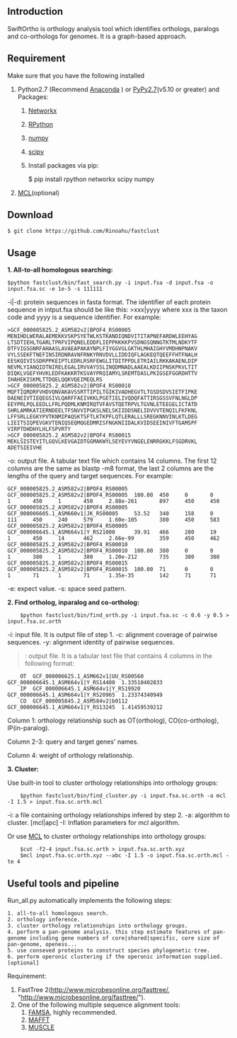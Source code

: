 ## Introduction

SwiftOrtho is orthology analysis tool which identifies orthologs, paralogs and co-orthologs for genomes. It is a graph-based approach.

<!--First, it calls its own fast homologous protein searching tool to do a all-to-all homologous searching. Then, [orthomcl algorithm](https://docs.google.com/document/d/1RB-SqCjBmcpNq-YbOYdFxotHGuU7RK_wqxqDAMjyP_w/pub "https://docs.google.com/document/d/1RB-SqCjBmcpNq-YbOYdFxotHGuU7RK_wqxqDAMjyP_w/pub") is used to identify ortholog, inparalog and co-ortholog protein paris. Finally, [MCL](https://micans.org/mcl "https://micans.org/mcl") is used to group all the protein paris.-->

## Requirement

Make sure that you have the following installed

1. Python2.7 (Recommend [Anaconda](https://www.continuum.io/downloads#linux "https://www.continuum.io/downloads#linux" ) ) or [PyPy2.7](http://pypy.org/download.html "http://pypy.org/download.html")(v5.10 or greater) and Packages:
    1. [Networkx](https://networkx.github.io/ "https://networkx.github.io/")
    2. [RPython](https://pypi.python.org/pypi/rpython/0.1.4 "https://pypi.python.org/pypi/rpython/0.1.4")
    3. [numpy](http://www.numpy.org/ "http://www.numpy.org/")
    4. [scipy](https://www.scipy.org/ "https://www.scipy.org/")
    5. Install packages via pip:

        $ pip install rpython networkx scipy numpy

2. [MCL](https://micans.org/mcl "https://micans.org/mcl")(optional)


## Download

    $ git clone https://github.com/Rinoahu/fastclust

## Usage



**1. All-to-all homologous searching:**

    $python fastclust/bin/fast_search.py -i input.fsa -d input.fsa -o input.fsa.sc -e 1e-5 -s 111111

-i|-d: protein sequences in fasta format. The identifier of each protein sequence in intput.fsa should be like this: >xxx|yyyy where xxx is the taxon code and yyyy is a sequence identifier. For example:

    >GCF_000005825.2_ASM582v2|BPOF4_RS00005
    MENIHDLWERALAEMEKKVSKPSYETWLKSTKANDIQNDVITITAPNEFARDWLEEHYAG
    LTSDTIEHLTGARLTPRFVIPQNELEDDFLIEPPKKKKPVSDNGSQNNGTKTMLNDKYTF
    DTFVIGSGNRFAHAASLAVAEAPAKAYNPLFIYGGVGLGKTHLMHAIGHYVMDHNPNAKV
    VYLSSEKFTNEFINSIRDNRAVNFRNKYRNVDVLLIDDIQFLAGKEQTQEEFFHTFNALH
    EESKQIVISSDRPPKEIPTLEDRLRSRFEWGLITDITPPDLETRIAILRKKAKAENLDIP
    NEVMLYIANQIDTNIRELEGALIRVVAYSSLINQDMNADLAAEALKDIIPNSKPKVLTIT
    DIQKLVGEFYHVKLEDFKAKKRTKSVAYPRQIAMYLSREMTDASLPKIGSEFGGRDHTTV
    IHAHEKISKMLTTDQELQQKVQEIMEQLRS
    >GCF_000005825.2_ASM582v2|BPOF4_RS00010
    MQFTIQRDRFVHDVQNVAKAVSSRTTIPILTGIKIVADHEGVTLTGSDSDVSIETFIPKE
    DAENEIVTIEQEGSIVLQARFFAEIVKKLPGETIELIVQDQFATTIRSGSSVFNLNGLDP
    EEYPRLPQLEEDLLFRLPQDMLKNMIRQTVFAVSTQETRPVLTGVNLETEEGELICTATD
    SHRLAMRKATIERNDEELTFSNVVIPGKSLNELSKIIDDSNELIDVVVTENQILFKFKNL
    LFFSRLLEGKYPVTKNMIPAQSKTSFTLKTKPFLQTLERALLLSREGKNNVINLKTLDEG
    LIEITSIQPEVGKVTENIQSEQMQGEDMRISFNGKNIIDALKVIDSEEINIVFTGAMSPF
    VIRPTDHDHYLHLFSPVRTY
    >GCF_000005825.2_ASM582v2|BPOF4_RS00015
    MEKLSISTEYITLGQVLKEVGAIDTGGMAKWYLSEYEVYVNGELENRRGKKLFSGDRVKL
    ADETSIEIVHE


-o: output file. A tabular text file which contains 14 columns. The first 12 columns are the same as blastp -m8 format, the last 2 columns are the lengths of the query and target sequences.  For example:

    GCF_000005825.2_ASM582v2|BPOF4_RS00005  GCF_000005825.2_ASM582v2|BPOF4_RS00005  100.00  450     0       0       1       450     1       450     2.88e-261       897     450     450
    GCF_000005825.2_ASM582v2|BPOF4_RS00005  GCF_000006605.1_ASM660v1|JK_RS00005     53.52   340     158     0       111     450     240     579     1.60e-105       380     450     583
    GCF_000005825.2_ASM582v2|BPOF4_RS00005  GCF_000006645.1_ASM664v1|Y_RS21000      39.91   466     280     19      1       450     14      462     2.66e-99        359     450     462
    GCF_000005825.2_ASM582v2|BPOF4_RS00010  GCF_000005825.2_ASM582v2|BPOF4_RS00010  100.00  380     0       0       1       380     1       380     1.20e-212       735     380     380
    GCF_000005825.2_ASM582v2|BPOF4_RS00015  GCF_000005825.2_ASM582v2|BPOF4_RS00015  100.00  71      0       0       1       71      1       71      1.35e-35        142     71      71
-e: expect value.
-s: space seed pattern.


**2. Find ortholog, inparalog and co-ortholog:**

        $python fastclust/bin/find_orth.py -i input.fsa.sc -c 0.6 -y 0.5 > input.fsa.sc.orth

-i: input file. It is output file of step 1.
-c: alignment coverage of pairwise sequences. 
-y: alignment identity of pairwise sequences.
 >: output file. It is a tabular text file that contains 4 columns in the following format:

        OT  GCF_000006625.1_ASM662v1|UU_RS00560 GCF_000006645.1_ASM664v1|Y_RS14400  1.33510402833
        IP  GCF_000006645.1_ASM664v1|Y_RS19920  GCF_000006645.1_ASM664v1|Y_RS20965  1.23374340949
        CO  GCF_000005845.2_ASM584v2|b0112  GCF_000006645.1_ASM664v1|Y_RS13245  1.41459539212

  Column 1: orthology relationship such as OT(ortholog), CO(co-ortholog), IP(in-paralog).

Column 2-3: query and target genes' names.

  Column 4: weight of orthology relationship.




**3. Cluster:**

Use  built-in tool to cluster orthology relationships into orthology groups:

        $python fastclust/bin/find_cluster.py -i input.fsa.sc.orth -a mcl -I 1.5 > input.fsa.sc.orth.mcl

-i: a file containing orthology relationships infered by step 2. 
-a: algorithm to cluster. [mcl|apc]
-I: Inflation parameters for mcl algorithm. 

Or use [MCL](https://micans.org/mcl "https://micans.org/mcl") to cluster orthology relationships into orthology groups:

        $cut -f2-4 input.fsa.sc.orth > input.fsa.sc.orth.xyz
        $mcl input.fsa.sc.orth.xyz --abc -I 1.5 -o input.fsa.sc.orth.mcl -te 4


## Useful tools and pipeline

Run_all.py automatically implements the following steps:

    1. all-to-all homologous search.
    2. orthology inference.
    3. cluster orthology relationships into orthology groups.
    4. perform a pan-genome analysis. this step estimate features of pan-genome including gene numbers of core|shared|specific, core size of pan-genome, openess...
    5. use conseved proteins to construct species phylogenetic tree.
    6. perform operonic clustering if the operonic information supplied.[optional]


Requirement:
1. FastTree 2(http://www.microbesonline.org/fasttree/, "http://www.microbesonline.org/fasttree/").
2. One of the following multiple sequence alignment tools:
    1. [FAMSA](https://github.com/refresh-bio/FAMSA, "https://github.com/refresh-bio/FAMSA"), highly recommended.
    2. [MAFFT](https://mafft.cbrc.jp/alignment/software/, "https://mafft.cbrc.jp/alignment/software/")
    3. [MUSCLE](https://www.drive5.com/muscle/, "https://www.drive5.com/muscle/")



